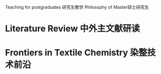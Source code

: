 Teaching for postgraduates 研究生教学
Philosophy of Master硕士研究生


Literature Review 中外主文献研读
======

Frontiers in Textile Chemistry 染整技术前沿
======


